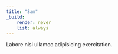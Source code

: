 ```yaml
---
title: "Sam"
_build:
    render: never
    list: always
---
```


<!-- credit: https://www.pexels.com/photo/white-and-black-cat-156934/ -->

Labore nisi ullamco adipisicing exercitation.